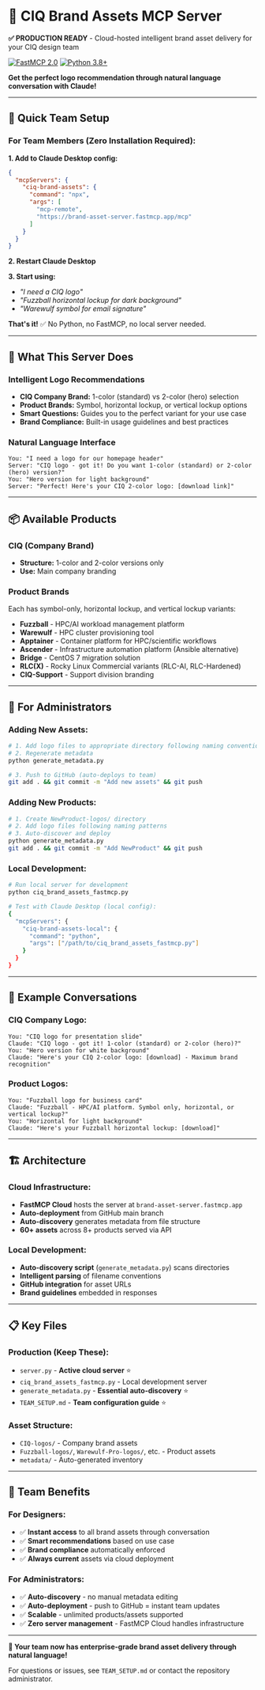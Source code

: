 # 🎨 CIQ Brand Assets MCP Server

**✅ PRODUCTION READY** - Cloud-hosted intelligent brand asset delivery for your CIQ design team

[![FastMCP 2.0](https://img.shields.io/badge/FastMCP-2.0-blue.svg)](https://github.com/jlowin/fastmcp)
[![Python 3.8+](https://img.shields.io/badge/python-3.8+-blue.svg)](https://www.python.org/downloads/)

**Get the perfect logo recommendation through natural language conversation with Claude!**

---

## 🚀 **Quick Team Setup**

### **For Team Members (Zero Installation Required):**

**1. Add to Claude Desktop config:**
```json
{
  "mcpServers": {
    "ciq-brand-assets": {
      "command": "npx",
      "args": [
        "mcp-remote",
        "https://brand-asset-server.fastmcp.app/mcp"
      ]
    }
  }
}
```

**2. Restart Claude Desktop**

**3. Start using:**
- *"I need a CIQ logo"*
- *"Fuzzball horizontal lockup for dark background"*
- *"Warewulf symbol for email signature"*

**That's it!** ✅ No Python, no FastMCP, no local server needed.

---

## 🎯 **What This Server Does**

### **Intelligent Logo Recommendations**
- **CIQ Company Brand:** 1-color (standard) vs 2-color (hero) selection
- **Product Brands:** Symbol, horizontal lockup, or vertical lockup options
- **Smart Questions:** Guides you to the perfect variant for your use case
- **Brand Compliance:** Built-in usage guidelines and best practices

### **Natural Language Interface**
```
You: "I need a logo for our homepage header"
Server: "CIQ logo - got it! Do you want 1-color (standard) or 2-color (hero) version?"
You: "Hero version for light background"  
Server: "Perfect! Here's your CIQ 2-color logo: [download link]"
```

---

## 📦 **Available Products**

### **CIQ (Company Brand)**
- **Structure:** 1-color and 2-color versions only
- **Use:** Main company branding

### **Product Brands**
Each has symbol-only, horizontal lockup, and vertical lockup variants:

- **Fuzzball** - HPC/AI workload management platform
- **Warewulf** - HPC cluster provisioning tool  
- **Apptainer** - Container platform for HPC/scientific workflows
- **Ascender** - Infrastructure automation platform (Ansible alternative)
- **Bridge** - CentOS 7 migration solution
- **RLC(X)** - Rocky Linux Commercial variants (RLC-AI, RLC-Hardened)
- **CIQ-Support** - Support division branding

---

## 🔧 **For Administrators**

### **Adding New Assets:**
```bash
# 1. Add logo files to appropriate directory following naming convention
# 2. Regenerate metadata
python generate_metadata.py

# 3. Push to GitHub (auto-deploys to team)
git add . && git commit -m "Add new assets" && git push
```

### **Adding New Products:**
```bash
# 1. Create NewProduct-logos/ directory
# 2. Add logo files following naming patterns
# 3. Auto-discover and deploy
python generate_metadata.py
git add . && git commit -m "Add NewProduct" && git push
```

### **Local Development:**
```bash
# Run local server for development
python ciq_brand_assets_fastmcp.py

# Test with Claude Desktop (local config):
{
  "mcpServers": {
    "ciq-brand-assets-local": {
      "command": "python",
      "args": ["/path/to/ciq_brand_assets_fastmcp.py"]
    }
  }
}
```

---

## 💬 **Example Conversations**

### **CIQ Company Logo:**
```
You: "CIQ logo for presentation slide"
Claude: "CIQ logo - got it! 1-color (standard) or 2-color (hero)?"
You: "Hero version for white background"
Claude: "Here's your CIQ 2-color logo: [download] - Maximum brand recognition"
```

### **Product Logos:**
```
You: "Fuzzball logo for business card"
Claude: "Fuzzball - HPC/AI platform. Symbol only, horizontal, or vertical lockup?"
You: "Horizontal for light background"
Claude: "Here's your Fuzzball horizontal lockup: [download]"
```

---

## 🏗️ **Architecture**

### **Cloud Infrastructure:**
- **FastMCP Cloud** hosts the server at `brand-asset-server.fastmcp.app`
- **Auto-deployment** from GitHub main branch
- **Auto-discovery** generates metadata from file structure
- **60+ assets** across 8+ products served via API

### **Local Development:**
- **Auto-discovery script** (`generate_metadata.py`) scans directories
- **Intelligent parsing** of filename conventions
- **GitHub integration** for asset URLs
- **Brand guidelines** embedded in responses

---

## 📋 **Key Files**

### **Production (Keep These):**
- `server.py` - **Active cloud server** ⭐
- `ciq_brand_assets_fastmcp.py` - Local development server
- `generate_metadata.py` - **Essential auto-discovery** ⭐
- `TEAM_SETUP.md` - **Team configuration guide** ⭐

### **Asset Structure:**
- `CIQ-logos/` - Company brand assets
- `Fuzzball-logos/`, `Warewulf-Pro-logos/`, etc. - Product assets
- `metadata/` - Auto-generated inventory

---

## 🎉 **Team Benefits**

### **For Designers:**
- ✅ **Instant access** to all brand assets through conversation
- ✅ **Smart recommendations** based on use case
- ✅ **Brand compliance** automatically enforced
- ✅ **Always current** assets via cloud deployment

### **For Administrators:**
- ✅ **Auto-discovery** - no manual metadata editing
- ✅ **Auto-deployment** - push to GitHub = instant team updates
- ✅ **Scalable** - unlimited products/assets supported
- ✅ **Zero server management** - FastMCP Cloud handles infrastructure

---

**🚀 Your team now has enterprise-grade brand asset delivery through natural language!**

For questions or issues, see `TEAM_SETUP.md` or contact the repository administrator.
